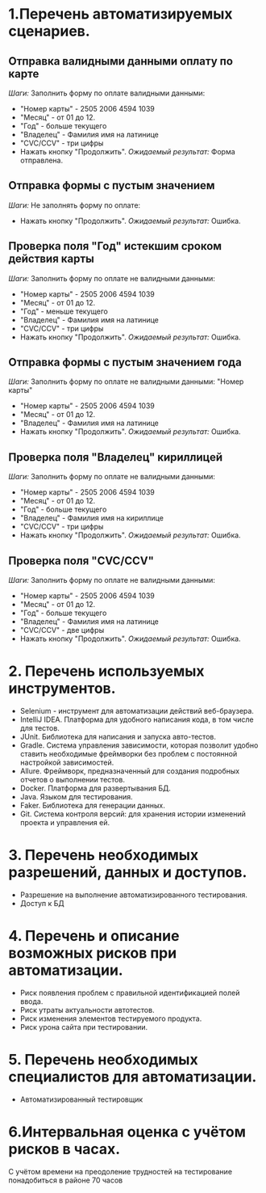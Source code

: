 # 1.Перечень автоматизируемых сценариев.
## Отправка валидными данными оплату по карте
*Шаги:*
Заполнить форму по оплате валидными данными:
-	"Номер карты" - 2505 2006 4594 1039
-	"Месяц" - от 01 до 12.
-	"Год" - больше текущего
-	"Владелец" - Фамилия имя на латинице
-	"CVC/CCV" - три цифры
-	Нажать кнопку "Продолжить".
     *Ожидаемый результат:* Форма отправлена.
## Отправка формы с пустым значением
*Шаги:*
Не заполнять форму по оплате:
-	Нажать кнопку "Продолжить".
     *Ожидаемый результат:* Ошибка.
## Проверка поля "Год" истекшим сроком действия карты
*Шаги:*
Заполнить форму по оплате не валидными данными:
-	"Номер карты" - 2505 2006 4594 1039
-	"Месяц" - от 01 до 12.
-	"Год" - меньше текущего
-	"Владелец" - Фамилия имя на латинице
-	"CVC/CCV" - три цифры
-	Нажать кнопку "Продолжить".
     *Ожидаемый результат:* Ошибка.
## Отправка формы с пустым значением года
*Шаги:*
Заполнить форму по оплате не валидными данными:
"Номер карты"
-	"Номер карты" - 2505 2006 4594 1039
-	"Месяц" - от 01 до 12.
-	"Владелец" - Фамилия имя на латинице
-	Нажать кнопку "Продолжить".
     *Ожидаемый результат:* Ошибка.
## Проверка поля "Владелец" кириллицей
*Шаги:*
Заполнить форму по оплате не валидными данными:
-	"Номер карты" - 2505 2006 4594 1039
-	"Месяц" - от 01 до 12.
-	"Год" - больше текущего
-	"Владелец" - Фамилия имя на кириллице
-	"CVC/CCV" - три цифры
-	Нажать кнопку "Продолжить".
     *Ожидаемый результат:* Ошибка.
## Проверка поля "CVC/CCV"
*Шаги:*
Заполнить форму по оплате не валидными данными:
-	"Номер карты" - 2505 2006 4594 1039
-	"Месяц" - от 01 до 12.
-	"Год" - больше текущего
-	"Владелец" - Фамилия имя на латинице
-	"CVC/CCV" - две цифры
-	Нажать кнопку "Продолжить".
     *Ожидаемый результат:* Ошибка.
# 2. Перечень используемых инструментов.
-	Selenium - инструмент для автоматизации действий веб-браузера.
-	IntelliJ IDEA. Платформа для удобного написания кода, в том числе для тестов.
-	JUnit. Библиотека для написания и запуска авто-тестов.
-	Gradle. Система управления зависимости, которая позволит удобно ставить необходимые фреймворки без проблем с постоянной настройкой зависимостей.
-	Allure. Фреймворк, предназначенный для создания подробных отчетов о выполнении тестов.
-	Docker. Платформа для развертывания БД.
-	Java. Языком для тестирования.
-	Faker. Библиотека для генерации данных.
-	Git. Система контроля версий: для хранения истории изменений проекта и управления ей.
# 3. Перечень необходимых разрешений, данных и доступов.
-	Разрешение на выполнение автоматизированного тестирования.
-	Доступ к БД
# 4. Перечень и описание возможных рисков при автоматизации.
-	Риск появления проблем с правильной идентификацией полей ввода.
-	Риск утраты актуальности автотестов.
-	Риск изменения элементов тестируемого продукта.
-	Риск урона сайта при тестировании.
# 5. Перечень необходимых специалистов для автоматизации.
-	Автоматизированный тестировщик
# 6.Интервальная оценка с учётом рисков в часах.
С учётом времени на преодоление трудностей на тестирование понадобиться в районе 70 часов

